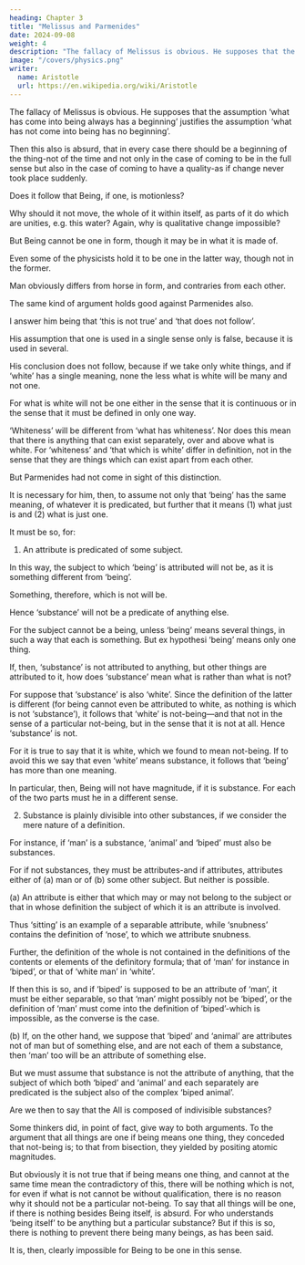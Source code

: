 ```yaml
---
heading: Chapter 3
title: "Melissus and Parmenides"
date: 2024-09-08
weight: 4
description: "The fallacy of Melissus is obvious. He supposes that the assumption ‘what has come into being always has a beginning’ justifies the assumption ‘what has not come into being has no beginning’"
image: "/covers/physics.png"
writer:
  name: Aristotle 
  url: https://en.wikipedia.org/wiki/Aristotle
---
```




<!-- If, then, we approach the thesis in this way it seems impossible for all things to be one.


The arguments they use to prove their position are not difficult to expose. For both of them reason contentiously-I mean both Melissus and Parmenides. 

[Their premisses are false and their conclusions do not follow. Or rather the argument of Melissus is gross and palpable and offers no difficulty at all: admit one ridiculous proposition and the rest follows-a simple enough proceeding.]  -->

The fallacy of Melissus is obvious. He supposes that the assumption ‘what has come into being always has a beginning’ justifies the assumption ‘what has not come into being has no beginning’.

Then this also is absurd, that in every case there should be a beginning of the thing-not of the time and not only in the case of coming to be in the full sense but also in the case of coming to have a quality-as if change never took place suddenly.

Does it follow that Being, if one, is motionless?

Why should it not move, the whole of it within itself, as parts of it do which are unities, e.g. this water? Again, why is qualitative change impossible?

But Being cannot be one in form, though it may be in what it is made of.

Even some of the physicists hold it to be one in the latter way, though not in the former. 

Man obviously differs from horse in form, and contraries from each other.

The same kind of argument holds good against Parmenides also.

<!-- , besides any that may
apply specially to his view:  -->

I answer him being that ‘this is not true’ and ‘that does not follow’. 

His assumption that one is used in a single sense only is false, because it is used in several.

His conclusion does not follow, because if we take only white things, and if ‘white’ has a single meaning, none the less what is white will be many and not one.

For what is white will not be one either in the sense that it is continuous or in the sense that it must be defined in only one way. 

‘Whiteness’ will be different from ‘what has whiteness’. Nor does this mean that there is anything that can exist separately, over and above what is white. For ‘whiteness’ and ‘that which is white’ differ in definition, not in the sense that they are things which can exist apart from each other.

But Parmenides had not come in sight of this distinction.

It is necessary for him, then, to assume not only that ‘being’ has the same meaning, of whatever it is predicated, but further that it means (1) what just is and (2) what is just one.

It must be so, for:

1. An attribute is predicated of some subject.

In this way, the subject to which ‘being’ is attributed will not be, as it is something different from ‘being’. 

Something, therefore, which is not will be. 

Hence ‘substance’ will not be a predicate of anything else.

For the subject cannot be a being, unless ‘being’ means several things, in such a way that each is something. But ex hypothesi ‘being’ means only one thing. 

If, then, ‘substance’ is not attributed to anything, but other things are attributed to it, how does ‘substance’ mean what is rather than what is not? 

For suppose that ‘substance’ is also ‘white’. Since the definition of the latter is different (for being cannot even be attributed to white, as nothing is which is not ‘substance’), it follows that
‘white’ is not-being—and that not in the sense of a particular not-being, but in the sense
that it is not at all. Hence ‘substance’ is not.

For it is true to say that it is white, which we found to mean not-being. If to avoid this we say that even ‘white’ means substance, it follows that ‘being’ has more than one meaning.

In particular, then, Being will not have magnitude, if it is substance. For each of the two parts must he in a different sense.

2. Substance is plainly divisible into other substances, if we consider the mere nature
of a definition. 

For instance, if ‘man’ is a substance, ‘animal’ and ‘biped’ must also be substances. 

For if not substances, they must be attributes-and if attributes, attributes either of (a) man or of (b) some other subject. But neither is possible.

(a) An attribute is either that which may or may not belong to the subject or that in whose definition the subject of which it is an attribute is involved. 

Thus ‘sitting’ is an example of a separable attribute, while ‘snubness’ contains the definition of ‘nose’, to which we attribute snubness. 

Further, the definition of the whole is not contained in the definitions of the contents or elements of the definitory formula; that of ‘man’ for instance in ‘biped’, or that of ‘white man’ in ‘white’. 

If then this is so, and if ‘biped’ is supposed to be an attribute of ‘man’, it must be either separable, so that ‘man’ might possibly not be ‘biped’, or the definition of ‘man’ must come into the definition of ‘biped’-which is impossible, as the converse is the case.

(b) If, on the other hand, we suppose that ‘biped’ and ‘animal’ are attributes not of man but of something else, and are not each of them a substance, then ‘man’ too will be an attribute of something else. 

But we must assume that substance is not the attribute of anything, that the subject of which both ‘biped’ and ‘animal’ and each separately are predicated is the subject also of the complex ‘biped animal’.

Are we then to say that the All is composed of indivisible substances? 

Some thinkers did, in point of fact, give way to both arguments. To the argument that all things are one if being means one thing, they conceded that not-being is; to that from bisection, they yielded by positing atomic magnitudes. 

But obviously it is not true that if being means one thing, and cannot at the same time mean the contradictory of this, there will be nothing which is not, for even if what is not cannot be without qualification, there is no reason why it should not be a particular not-being. To say that all things will be one, if there is nothing besides Being itself, is absurd. For who understands ‘being itself’ to be anything but a particular substance? But if this is so, there is nothing to prevent there being many beings, as has been said.

It is, then, clearly impossible for Being to be one in this sense.
